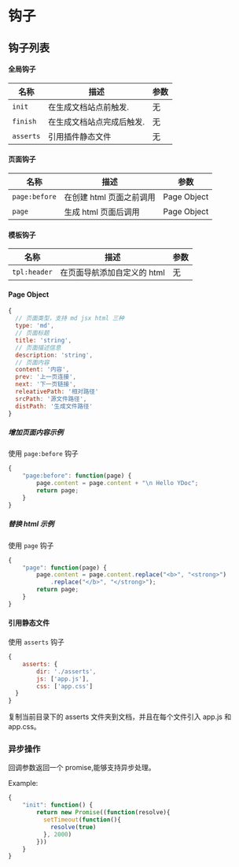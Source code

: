 # 钩子

## 钩子列表

#### 全局钩子

| 名称 | 描述 | 参数 |
| ---- | ----------- | --------- |
| `init` | 在生成文档站点前触发. | 无 |
| `finish` | 在生成文档站点完成后触发. | 无 |
| `asserts` | 引用插件静态文件| 无 |

#### 页面钩子

| 名称 | 描述 | 参数 |
| ---- | ----------- | --------- |
| `page:before` | 在创建 html 页面之前调用 | Page Object |
| `page` | 生成 html 页面后调用 | Page Object |

#### 模板钩子

| 名称 | 描述 | 参数 |
| ---- | ----------- | --------- |
| `tpl:header` | 在页面导航添加自定义的 html | 无 |



#### Page Object

```js
{
  // 页面类型，支持 md jsx html 三种
  type: 'md',
  // 页面标题
  title: 'string',
  // 页面描述信息
  description: 'string',
  // 页面内容
  content: '内容',
  prev: '上一页连接',
  next: '下一页链接',
  releativePath: '相对路径'
  srcPath: '源文件路径',
  distPath: '生成文件路径'
}

```

##### 增加页面内容示例

使用 `page:before` 钩子

```js
{
    "page:before": function(page) {
        page.content = page.content + "\n Hello YDoc";
        return page;
    }
}
```

##### 替换 html 示例

使用 `page` 钩子

```js
{
    "page": function(page) {
        page.content = page.content.replace("<b>", "<strong>")
            .replace("</b>", "</strong>");
        return page;
    }
}
```

#### 引用静态文件

使用 `asserts` 钩子

```js
{
    asserts: {
        dir: './asserts',
        js: ['app.js'],
        css: ['app.css']
  }
}

```
复制当前目录下的 asserts 文件夹到文档，并且在每个文件引入 app.js 和 app.css。




### 异步操作

回调参数返回一个 promise,能够支持异步处理。

Example:

```js
{
    "init": function() {
        return new Promise((function(resolve){
          setTimeout(function(){
            resolve(true)
          }, 2000)
        }))
    }
}
```
